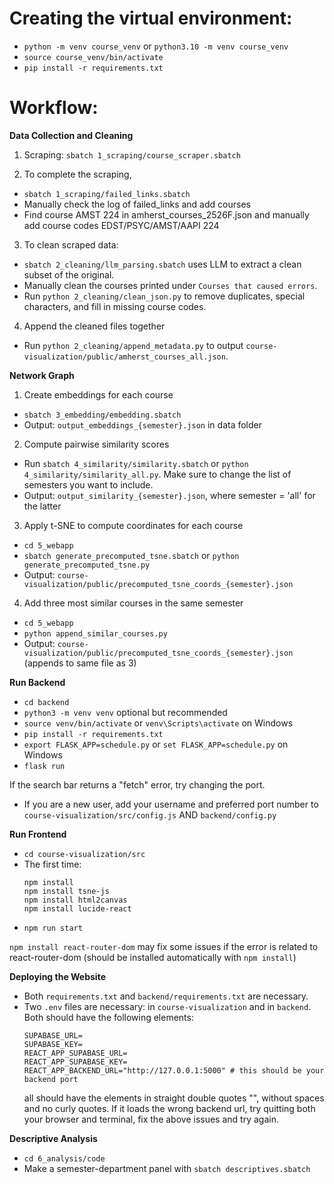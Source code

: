 # Creating the virtual environment:

- `python -m venv course_venv` or `python3.10 -m venv course_venv`
- `source course_venv/bin/activate`
- `pip install -r requirements.txt`

# Workflow:

**Data Collection and Cleaning**

1. Scraping:
   `sbatch 1_scraping/course_scraper.sbatch`

2. To complete the scraping,
- `sbatch 1_scraping/failed_links.sbatch`
- Manually check the log of failed_links and add courses
- Find course AMST 224 in amherst_courses_2526F.json and manually add course codes EDST/PSYC/AMST/AAPI 224

3. To clean scraped data:
- `sbatch 2_cleaning/llm_parsing.sbatch` uses LLM to extract a clean subset of the original.
- Manually clean the courses printed under `Courses that caused errors`.
- Run `python 2_cleaning/clean_json.py` to remove duplicates, special characters, and fill in missing course codes.

4. Append the cleaned files together
- Run `python 2_cleaning/append_metadata.py` to output `course-visualization/public/amherst_courses_all.json`.

**Network Graph**
1. Create embeddings for each course
- `sbatch 3_embedding/embedding.sbatch`
- Output: `output_embeddings_{semester}.json` in data folder

2. Compute pairwise similarity scores
- Run `sbatch 4_similarity/similarity.sbatch` or `python 4_similarity/similarity_all.py`. Make sure to change the list of semesters you want to include.
- Output: `output_similarity_{semester}.json`, where semester = 'all' for the latter

3. Apply t-SNE to compute coordinates for each course
- `cd 5_webapp`
- `sbatch generate_precomputed_tsne.sbatch` or `python generate_precomputed_tsne.py`
- Output: `course-visualization/public/precomputed_tsne_coords_{semester}.json`

4. Add three most similar courses in the same semester
- `cd 5_webapp`
- `python append_similar_courses.py`
- Output: `course-visualization/public/precomputed_tsne_coords_{semester}.json` (appends to same file as 3)

**Run Backend**
- `cd backend`
- `python3 -m venv venv` optional but recommended
- `source venv/bin/activate` or `venv\Scripts\activate` on Windows
- `pip install -r requirements.txt`
- `export FLASK_APP=schedule.py` or `set FLASK_APP=schedule.py` on Windows
- `flask run`

If the search bar returns a "fetch" error, try changing the port.
- If you are a new user, add your username and preferred port number to `course-visualization/src/config.js` AND `backend/config.py`

**Run Frontend**
- `cd course-visualization/src`
- The first time:
   ```
   npm install
   npm install tsne-js
   npm install html2canvas
   npm install lucide-react
   ```
- `npm run start`

`npm install react-router-dom` may fix some issues if the error is related to react-router-dom (should be installed automatically with `npm install`)

**Deploying the Website**
- Both `requirements.txt` and `backend/requirements.txt` are necessary.
- Two `.env` files are necessary: in `course-visualization` and in `backend`. Both should have the following elements:
   ```
   SUPABASE_URL=
   SUPABASE_KEY=
   REACT_APP_SUPABASE_URL=
   REACT_APP_SUPABASE_KEY=
   REACT_APP_BACKEND_URL="http://127.0.0.1:5000" # this should be your backend port
   ```
   all should have the elements in straight double quotes "", without spaces and no curly quotes.
   If it loads the wrong backend url, try quitting both your browser and terminal, fix the above issues and try again.

**Descriptive Analysis**
- `cd 6_analysis/code`
- Make a semester-department panel with `sbatch descriptives.sbatch`